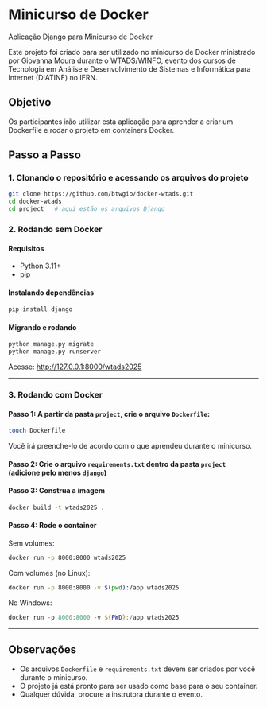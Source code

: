 # Minicurso de Docker

Aplicação Django para Minicurso de Docker

Este projeto foi criado para ser utilizado no minicurso de Docker ministrado por Giovanna Moura durante o WTADS/WINFO, evento dos cursos de Tecnologia em Análise e Desenvolvimento de Sistemas e Informática para Internet (DIATINF) no IFRN.

## Objetivo

Os participantes irão utilizar esta aplicação para aprender a criar um Dockerfile e rodar o projeto em containers Docker.

## Passo a Passo



### 1. Clonando o repositório e acessando os arquivos do projeto

```bash
git clone https://github.com/btwgio/docker-wtads.git
cd docker-wtads
cd project   # aqui estão os arquivos Django
```

### 2. Rodando sem Docker

#### Requisitos
- Python 3.11+
- pip

#### Instalando dependências
```bash
pip install django
```

#### Migrando e rodando
```bash
python manage.py migrate
python manage.py runserver
```
Acesse: http://127.0.0.1:8000/wtads2025

---

### 3. Rodando com Docker

#### Passo 1: A partir da pasta `project`, crie o arquivo `Dockerfile`:

```bash
touch Dockerfile
```

Você irá preenche-lo de acordo com o que aprendeu durante o minicurso.

#### Passo 2: Crie o arquivo `requirements.txt` dentro da pasta `project` (adicione pelo menos `django`)

#### Passo 3: Construa a imagem

```bash
docker build -t wtads2025 .
```

#### Passo 4: Rode o container

Sem volumes:
```bash
docker run -p 8000:8000 wtads2025
```

Com volumes (no Linux):
```bash
docker run -p 8000:8000 -v $(pwd):/app wtads2025
```
No Windows:
```powershell
docker run -p 8000:8000 -v ${PWD}:/app wtads2025
```

---

## Observações
- Os arquivos `Dockerfile` e `requirements.txt` devem ser criados por você durante o minicurso.
- O projeto já está pronto para ser usado como base para o seu container.
- Qualquer dúvida, procure a instrutora durante o evento.
